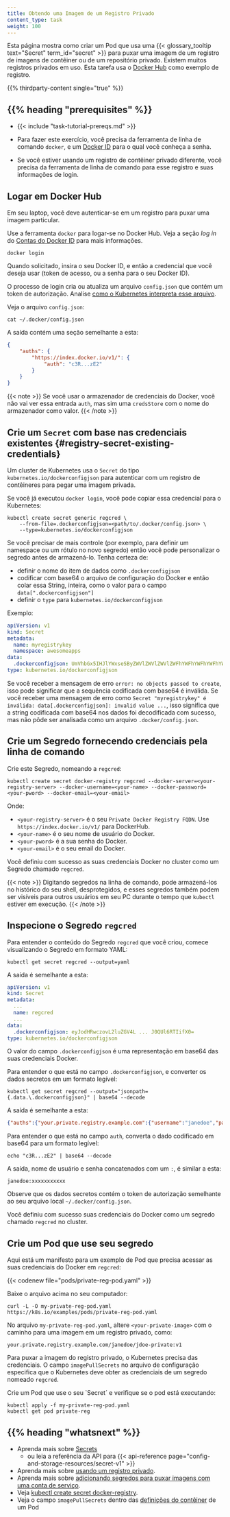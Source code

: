 ```yaml
---
title: Obtendo uma Imagem de um Registro Privado
content_type: task
weight: 100
---
```


<!-- overview -->

Esta página mostra como criar um Pod que usa uma 
{{< glossary_tooltip text="Secret" term_id="secret" >}} para puxar uma imagem
de um registro de imagens de contêiner ou de um repositório privado. Existem muitos registros privados em uso. 
Esta tarefa usa o [Docker Hub](https://www.docker.com/products/docker-hub)
como exemplo de registro.

{{% thirdparty-content single="true" %}}

## {{% heading "prerequisites" %}}

* {{< include "task-tutorial-prereqs.md" >}}

* Para fazer este exercício, você precisa da ferramenta de linha de comando `docker`, e um
  [Docker ID](https://docs.docker.com/docker-id/) para o qual você conheça a senha.
* Se você estiver usando um registro de contêiner privado diferente, você precisa da 
ferramenta de linha de comando para esse registro e suas informações de login. 

<!-- steps -->

## Logar em Docker Hub

Em seu laptop, você deve autenticar-se em um registro para puxar uma imagem particular.

Use a ferramenta `docker` para logar-se no Docker Hub. Veja a seção _log in_ do
[Contas do Docker ID](https://docs.docker.com/docker-id/#log-in) para mais informações.

```shell
docker login
```

Quando solicitado, insira o seu Docker ID, e então a credencial que você deseja usar (token de acesso,
ou a senha para o seu Docker ID).

O processo de login cria ou atualiza um arquivo `config.json` que contém um token de autorização. Analise [como o Kubernetes interpreta esse arquivo](/docs/concepts/containers/images#config-json). 

Veja o arquivo `config.json`:

```shell
cat ~/.docker/config.json
```

A saída contém uma seção semelhante a esta:

```json
{
    "auths": {
        "https://index.docker.io/v1/": {
            "auth": "c3R...zE2"
        }
    }
}
```

{{< note >}}
Se você usar o armazenador de credenciais do Docker, você não vai ver essa entrada `auth`, mas sim uma `credsStore` com o nome do armazenador como valor.
{{< /note >}}

## Crie um `Secret` com base nas credenciais existentes {#registry-secret-existing-credentials}

Um cluster de Kubernetes usa o `Secret` do tipo `kubernetes.io/dockerconfigjson` para autenticar com um registro de contêineres
para pegar uma imagem privada.

Se você já executou `docker login`, você pode copiar
essa credencial para o Kubernetes:

```shell
kubectl create secret generic regcred \
    --from-file=.dockerconfigjson=<path/to/.docker/config.json> \
    --type=kubernetes.io/dockerconfigjson
```

Se você precisar de mais controle (por exemplo, para definir um namespace ou um rótulo no novo
segredo) então você pode personalizar o segredo antes de armazená-lo.
Tenha certeza de:

- definir o nome do item de dados como `.dockerconfigjson`
- codificar com base64 o arquivo de configuração do Docker e então colar essa String, inteira, 
como o valor para o campo `data[".dockerconfigjson"]`
- definir o `type` para `kubernetes.io/dockerconfigjson`

Exemplo:

```yaml
apiVersion: v1
kind: Secret
metadata:
  name: myregistrykey
  namespace: awesomeapps
data:
  .dockerconfigjson: UmVhbGx5IHJlYWxseSByZWVlZWVlZWVlZWFhYWFhYWFhYWFhYWFhYWFhYWFhYWFhYWFhYWxsbGxsbGxsbGxsbGxsbGxsbGxsbGxsbGxsbGxsbGx5eXl5eXl5eXl5eXl5eXl5eXl5eSBsbGxsbGxsbGxsbGxsbG9vb29vb29vb29vb29vb29vb29vb29vb29vb25ubm5ubm5ubm5ubm5ubm5ubm5ubm5ubmdnZ2dnZ2dnZ2dnZ2dnZ2dnZ2cgYXV0aCBrZXlzCg==
type: kubernetes.io/dockerconfigjson
```

Se você receber a mensagem de erro `error: no objects passed to create`, isso pode significar que a sequência codificada com base64 é inválida.
Se você receber uma mensagem de erro como `Secret "myregistrykey" é inválida: data[.dockerconfigjson]: invalid value ...`, isso significa
que a string codificada com base64 nos dados foi decodificada com sucesso, mas não pôde ser analisada como um arquivo `.docker/config.json`.

## Crie um Segredo fornecendo credenciais pela linha de comando

Crie este Segredo, nomeando a `regcred`:

```shell
kubectl create secret docker-registry regcred --docker-server=<your-registry-server> --docker-username=<your-name> --docker-password=<your-pword> --docker-email=<your-email>
```

Onde:

* `<your-registry-server>` é o seu `Private Docker Registry FQDN`.
  Use `https://index.docker.io/v1/` para DockerHub.
* `<your-name>` é o seu nome de usuário do Docker.
* `<your-pword>` é a sua senha do Docker.
* `<your-email>` é o seu email do Docker.

Você definiu com sucesso as suas credenciais Docker no cluster como um Segredo chamado `regcred`.

{{< note >}}
Digitando segredos na linha de comando, pode armazená-los no histórico do seu shell, desprotegidos, e
esses segredos também podem ser visíveis para outros usuários em seu PC durante o tempo que `kubectl` estiver em execução.
{{< /note >}}


## Inspecione o Segredo `regcred`

Para entender o conteúdo do Segredo `regcred` que você criou, comece visualizando o Segredo em formato YAML:

```shell
kubectl get secret regcred --output=yaml
```

A saída é semelhante a esta:

```yaml
apiVersion: v1
kind: Secret
metadata:
  ...
  name: regcred
  ...
data:
  .dockerconfigjson: eyJodHRwczovL2luZGV4L ... J0QUl6RTIifX0=
type: kubernetes.io/dockerconfigjson
```

O valor do campo `.dockerconfigjson` é uma representação em base64 das suas credenciais Docker.

Para entender o que está no campo `.dockerconfigjson`, e converter os dados secretos em um
formato legível:

```shell
kubectl get secret regcred --output="jsonpath={.data.\.dockerconfigjson}" | base64 --decode
```

A saída é semelhante a esta:

```json
{"auths":{"your.private.registry.example.com":{"username":"janedoe","password":"xxxxxxxxxxx","email":"jdoe@example.com","auth":"c3R...zE2"}}}
```

Para entender o que está no campo `auth`, converta o dado codificado em base64 para um formato legível:

```shell
echo "c3R...zE2" | base64 --decode
```

A saída, nome de usuário e senha concatenados com um `:`, é similar a esta:

```none
janedoe:xxxxxxxxxxx
```

Observe que os dados secretos contém o token de autorização semelhante ao seu arquivo local `~/.docker/config.json`.

Você definiu com sucesso suas credenciais do Docker como um segredo chamado `regcred` no cluster.

## Crie um Pod que use seu segredo

Aqui está um manifesto para um exemplo de Pod que precisa acessar as suas credenciais do Docker em `regcred`:

{{< codenew file="pods/private-reg-pod.yaml" >}}

Baixe o arquivo acima no seu computador:

```shell
curl -L -O my-private-reg-pod.yaml https://k8s.io/examples/pods/private-reg-pod.yaml
```

No arquivo `my-private-reg-pod.yaml`, altere `<your-private-image>` com o caminho para uma imagem em um registro privado, como:

```none
your.private.registry.example.com/janedoe/jdoe-private:v1
```

Para puxar a imagem do registro privado, o Kubernetes precisa das credenciais.
O campo `imagePullSecrets` no arquivo de configuração especifica que
o Kubernetes deve obter as credenciais de um segredo nomeado `regcred`.

Crie um Pod que use o seu `Secret´ e verifique se o pod está executando:

```shell
kubectl apply -f my-private-reg-pod.yaml
kubectl get pod private-reg
```

## {{% heading "whatsnext" %}}

* Aprenda mais sobre [Secrets](/docs/concepts/configuration/secret/)
  * ou leia a referência da API para {{< api-reference page="config-and-storage-resources/secret-v1" >}}
* Aprenda mais sobre [usando um registro privado](/docs/concepts/containers/images/#usando-um-registro-privado).
* Aprenda mais sobre [adicionando segredos para puxar imagens com uma conta de serviço](/docs/tasks/configure-pod-container/configure-service-account/#add-imagepullsecrets-to-a-service-account).
* Veja [kubectl create secret docker-registry](/docs/reference/generated/kubectl/kubectl-commands/#-em-secret-docker-registry-em-).
* Veja o campo `imagePullSecrets` dentro das [definições do contêiner](/docs/reference/kubernetes-api/workload-resources/pod-v1/#containers) de um Pod
